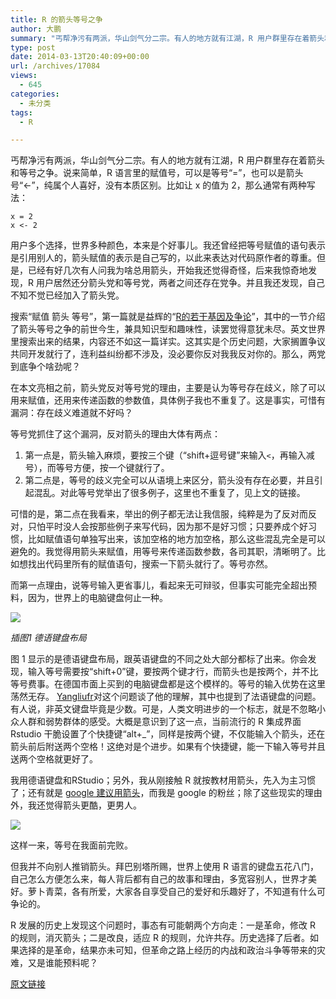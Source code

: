 ```yaml
---
title: R 的箭头等号之争
author: 大鹏
summary: "丐帮净污有两派，华山剑气分二宗。有人的地方就有江湖，R 用户群里存在着箭头和等号之争。说来简单，R 语言里的赋值号，可以是等号“=”，也可以是箭头号“<-”，纯属个人喜好，没有本质区别。比如让 x 的值为 2，那么通常有两种写法："
type: post
date: 2014-03-13T20:40:09+00:00
url: /archives/17084
views:
  - 645
categories:
  - 未分类
tags:
  - R

---
```

丐帮净污有两派，华山剑气分二宗。有人的地方就有江湖，R 用户群里存在着箭头和等号之争。说来简单，R 语言里的赋值号，可以是等号“=”，也可以是箭头号“<-”，纯属个人喜好，没有本质区别。比如让 x 的值为 2，那么通常有两种写法：

    x = 2
    x <- 2
    

用户多个选择，世界多种颜色，本来是个好事儿。我还曾经把等号赋值的语句表示是引用别人的，箭头赋值的表示是自己写的，以此来表达对代码原作者的尊重。但是，已经有好几次有人问我为啥总用箭头，开始我还觉得奇怪，后来我惊奇地发现，R 用户居然还分箭头党和等号党，两者之间还存在党争。并且我还发现，自己不知不觉已经加入了箭头党。

搜索“赋值 箭头 等号”，第一篇就是益辉的“[R的若干基因及争论][1]”，其中的一节介绍了箭头等号之争的前世今生，兼具知识型和趣味性，读罢觉得意犹未尽。英文世界里搜索出来的结果，内容还不如这一篇详实。这其实是个历史问题，大家搁置争议共同开发就行了，连利益纠纷都不涉及，没必要你反对我我反对你的。那么，两党到底争个啥劲呢？

在本文亮相之前，箭头党反对等号党的理由，主要是认为等号存在歧义，除了可以用来赋值，还用来传递函数的参数值，具体例子我也不重复了。这是事实，可惜有漏洞：存在歧义难道就不好吗？

等号党抓住了这个漏洞，反对箭头的理由大体有两点：

  1. 第一点是，箭头输入麻烦，要按三个键（“shift+逗号键”来输入`<`，再输入减号），而等号方便，按一个键就行了。
  2. 第二点是，等号的歧义完全可以从语境上来区分，箭头没有存在必要，并且引起混乱。对此等号党举出了很多例子，这里也不重复了，见上文的链接。

可惜的是，第二点在我看来，举出的例子都无法让我信服，纯粹是为了反对而反对，只怕平时没人会按那些例子来写代码，因为那不是好习惯；只要养成个好习惯，比如赋值语句单独写出来，该加空格的地方加空格，那么这些混乱完全是可以避免的。我觉得用箭头来赋值，用等号来传递函数参数，各司其职，清晰明了。比如想找出代码里所有的赋值语句，搜索一下箭头就行了。等号亦然。

而第一点理由，说等号输入更省事儿，看起来无可辩驳，但事实可能完全超出预料，因为，世界上的电脑键盘何止一种。

![][2]

_插图1 德语键盘布局_

图 1 显示的是德语键盘布局，跟英语键盘的不同之处大部分都标了出来。你会发现，输入等号需要按“shift+0”键，要按两个键才行，而箭头也是按两个，并不比等号费事。在德国市面上买到的电脑键盘都是这个模样的。等号的输入优势在这里荡然无存。 [Yangliufr][3]对这个问题谈了他的理解，其中也提到了法语键盘的问题。有人说，非英文键盘毕竟是少数。可是，人类文明进步的一个标志，就是不忽略小众人群和弱势群体的感受。大概是意识到了这一点，当前流行的 R 集成界面 Rstudio 干脆设置了个快捷键“alt+_”，同样是按两个键，不仅能输入个箭头，还在箭头前后附送两个空格！这绝对是个进步。如果有个快捷键，能一下输入等号并且送两个空格就更好了。

我用德语键盘和RStudio；另外，我从刚接触 R 就按教材用箭头，先入为主习惯了；还有就是 [google 建议用箭头][4]，而我是 google 的粉丝；除了这些现实的理由外，我还觉得箭头更酷，更男人。

![][5]

这样一来，等号在我面前完败。

但我并不向别人推销箭头。拜巴别塔所赐，世界上使用 R 语言的键盘五花八门，自己怎么方便怎么来，每人背后都有自己的故事和理由，多宽容别人，世界才美好。萝卜青菜，各有所爱，大家各自享受自己的爱好和乐趣好了，不知道有什么可争论的。

R 发展的历史上发现这个问题时，事态有可能朝两个方向走：一是革命，修改 R 的规则，消灭箭头；二是改良，适应 R 的规则，允许共存。历史选择了后者。如果选择的是革命，结果亦未可知，但革命之路上经历的内战和政治斗争等带来的灾难，又是谁能预料呢？

 [1]: http://yihui.name/cn/2012/09/equal-and-arrow/
 [2]: http://www.dedecn.com/include/ueditor/php/upload/68331385553003.png
 [3]: http://yangliufr.com/2013/03/18/r-equal-or-arrow/
 [4]: http://pzhao.org/archives/13207
 [5]: http://www.psdgraphics.com/wp-content/uploads/2009/06/male-sign.jpg

[原文链接](http://dapengde.com/archives/17084)

